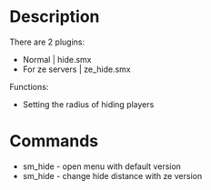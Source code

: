 # Description

There are 2 plugins:

- Normal | hide.smx
- For ze servers | ze_hide.smx

Functions:
- Setting the radius of hiding players

# Commands

- sm_hide - open menu with default version
- sm_hide <value> - change hide distance with ze version
